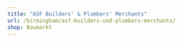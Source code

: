 ```yaml
---
title: "ASF Builders' & Plumbers' Merchants"
url: /birmingham/asf-builders-und-plumbers-merchants/
shop: Baumarkt
---
```

